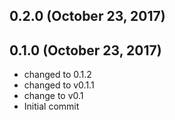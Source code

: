 ## 0.2.0 (October 23, 2017)


## 0.1.0 (October 23, 2017)
  - changed to 0.1.2
  - changed to v0.1.1
  - change to v0.1
  - Initial commit

